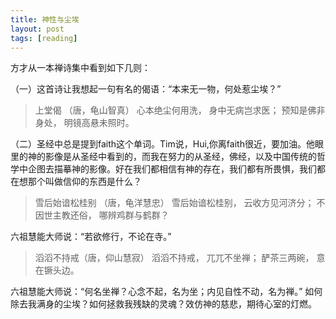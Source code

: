 ```yaml
---
title: 神性与尘埃
layout: post
tags: [reading]
---
```


方才从一本禅诗集中看到如下几则：


（一）这首诗让我想起一句有名的偈语：“本来无一物，何处惹尘埃？”

<blockquote>上堂偈 （唐，龟山智真）
心本绝尘何用洗，
身中无病岂求医；
预知是佛非身处，
明镜高悬未照时。
</blockquote>

（二）圣经中总是提到faith这个单词。Tim说，Hui,你离faith很近，要加油。他眼里的神的影像是从圣经中看到的，而我在努力的从圣经，佛经，以及中国传统的哲学中企图去描摹神的影像。好在我们都相信有神的存在，我们都有所畏惧，我们都在想那个叫做信仰的东西是什么？


<blockquote>雪后始谙松桂别 （唐，龟洋慧忠）
雪后始谙松桂别，
云收方见河济分；
不因世主教还俗，
哪辨鸡群与鹤群？</blockquote>

六祖慧能大师说：“若欲修行，不论在寺。”


<blockquote>滔滔不持戒（唐，仰山慧寂）
滔滔不持戒，
兀兀不坐禅；
酽茶三两碗，
意在镢头边。</blockquote>
六祖慧能大师说：“何名坐禅？心念不起，名为坐；内见自性不动，名为禅。”
如何除去我满身的尘埃？如何拯救我残缺的灵魂？效仿神的慈悲，期待心室的灯燃。

